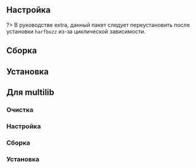 <pkg :name="'freetype'" instsize showsbu2></pkg>

## Настройка

?> В руководстве extra, данный пакет следует переустановить после установки `harfbuzz` из-за циклической зависимости.

<package-script :package="'freetype'" :type="'configure'"></package-script>

## Сборка

<package-script :package="'freetype'" :type="'build'"></package-script>

## Установка

<package-script :package="'freetype'" :type="'install'"></package-script>

## Для multilib

### Очистка

<package-script :package="'freetype'" :type="'multi_prepare'"></package-script>

### Настройка

<package-script :package="'freetype'" :type="'multi_configure'"></package-script>

### Сборка

<package-script :package="'freetype'" :type="'multi_build'"></package-script>

### Установка

<package-script :package="'freetype'" :type="'multi_install'"></package-script>

<script>
	new Vue({ el: '#main' })
</script>

